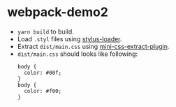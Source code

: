 # webpack-demo2

* `yarn build` to build.
* Load `.styl` files using [stylus-loader](https://github.com/shama/stylus-loader).
* Extract `dist/main.css` using [mini-css-extract-plugin](https://github.com/webpack-contrib/mini-css-extract-plugin).
* `dist/main.css` should looks like following:
    ```
    body {
      color: #00f;
    }
    body {
      color: #f00;
    }
    ```
